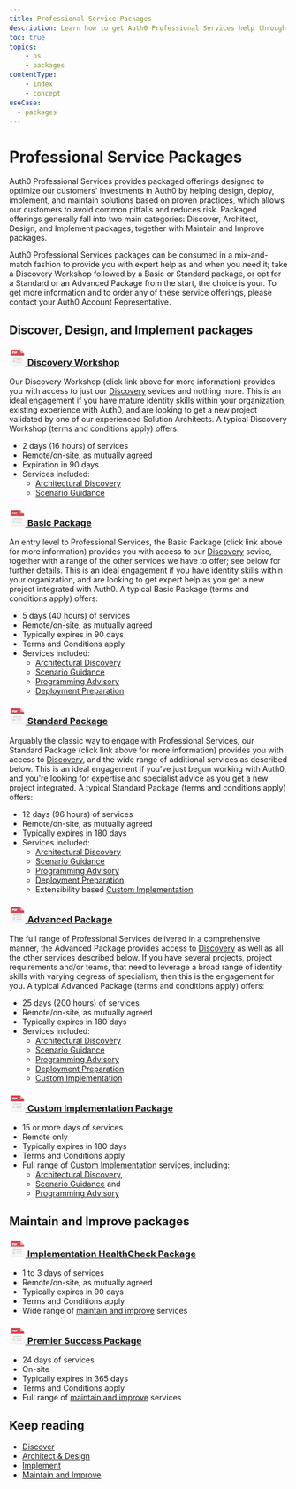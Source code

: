 ```yaml
---
title: Professional Service Packages
description: Learn how to get Auth0 Professional Services help through one of our many packaged offerings
toc: true
topics:
    - ps
    - packages
contentType: 
    - index
    - concept
useCase:
  - packages
---
```

# Professional Service Packages

Auth0 Professional Services provides packaged offerings designed to optimize our customers' investments in Auth0 by helping design, deploy, implement, and maintain solutions based on proven practices, which allows our customers to avoid common pitfalls and reduces risk. Packaged offerings generally fall into two main categories: Discover, Architect, Design, and Implement packages, together with Maintain and Improve packages. 

Auth0 Professional Services packages can be consumed in a mix-and-match fashion to provide you with expert help as and when you need it; take a Discovery Workshop followed by a Basic or Standard package, or opt for a Standard or an Advanced Package from the start, the choice is your. To get more information and to order any of these service offerings, please contact your Auth0 Account Representative.

## Discover, Design, and Implement packages

<h3 class="anchor-heading">
	<span class="anchor"><i class="icon icon-budicon-345"></i></span>
	<a data-trackOutbound href="/media/articles/services/Auth0-Services-Discovery-Workshop.pdf">
		<img src="/media/articles/services/file_type_icons-04.png" alt="">&nbsp;Discovery Workshop</a>
</h3>

Our Discovery Workshop (click link above for more information) provides you with access to just our [Discovery](services/discover) sevices and nothing more. This is an ideal engagement if you have mature identity skills within your organization, existing experience with Auth0, and are looking to get a new project validated by one of our experienced Solution Architects. A typical Discovery Workshop (terms and conditions apply) offers: 

* 2 days (16 hours) of services
* Remote/on-site, as mutually agreed
* Expiration in 90 days
* Services included:
  * [Architectural Discovery](/services/architect-and-design#architectural-discovery)
  * [Scenario Guidance](/services/architect-and-design#scenario-guidance)

<h3 class="anchor-heading">
	<span class="anchor"><i class="icon icon-budicon-345"></i></span>
	<a data-trackOutbound href="/media/articles/services/Auth0-Services-Basic.pdf">
		<img src="/media/articles/services/file_type_icons-04.png" alt="">&nbsp;Basic Package</a>
</h3>

An entry level to Professional Services, the Basic Package (click link above for more information) provides you with access to our [Discovery](services/discover) sevice, together with a range of the other services we have to offer; see below for further details. This is an ideal engagement if you have identity skills within your organization, and are looking to get expert help as you get a new project integrated with Auth0. A typical Basic Package (terms and conditions apply) offers: 

* 5 days (40 hours) of services
* Remote/on-site, as mutually agreed
* Typically expires in 90 days
* Terms and Conditions apply
* Services included:
  * [Architectural Discovery](/services/architect-and-design#architectural-discovery)
  * [Scenario Guidance](/services/architect-and-design#scenario-guidance)
  * [Programming Advisory](/services/implement#programming-advisory)
  * [Deployment Preparation](/services/implement#deployment-preparation)

<h3 class="anchor-heading">
	<span class="anchor"><i class="icon icon-budicon-345"></i></span>
	<a data-trackOutbound href="/media/articles/services/Auth0-Services-Standard.pdf">
		<img src="/media/articles/services/file_type_icons-04.png" alt="">&nbsp;Standard Package</a>
</h3>

Arguably the classic way to engage with Professional Services, our Standard Package (click link above for more information) provides you with access to [Discovery](services/discover), and the wide range of additional services as described below. This is an ideal engagement if you've just begun working with Auth0, and you're looking for expertise and specialist advice as you get a new project integrated. A typical Standard Package (terms and conditions apply) offers: 

* 12 days (96 hours) of services
* Remote/on-site, as mutually agreed
* Typically expires in 180 days
* Services included:
  * [Architectural Discovery](/services/architect-and-design#architectural-discovery)
  * [Scenario Guidance](/services/architect-and-design#scenario-guidance)
  * [Programming Advisory](/services/implement#programming-advisory)
  * [Deployment Preparation](/services/implement#deployment-preparation)
  * Extensibility based [Custom Implementation](/services/implement#custom-implementation)

<h3 class="anchor-heading">
	<span class="anchor"><i class="icon icon-budicon-345"></i></span>
	<a data-trackOutbound href="/media/articles/services/Auth0-Services-Advanced.pdf">
		<img src="/media/articles/services/file_type_icons-04.png" alt="">&nbsp;Advanced Package</a>
</h3>

The full range of Professional Services delivered in a comprehensive manner, the Advanced Package provides access to [Discovery](services/discover) as well as all the other services described below. If you have several projects, project requirements and/or teams, that need to leverage a broad range of identity skills with varying degress of specialism, then this is the engagement for you. A typical Advanced Package (terms and conditions apply) offers: 

* 25 days (200 hours) of services
* Remote/on-site, as mutually agreed
* Typically expires in 180 days
* Services included:
  * [Architectural Discovery](/services/architect-and-design#architectural-discovery)
  * [Scenario Guidance](/services/architect-and-design#scenario-guidance)
  * [Programming Advisory](/services/implement#programming-advisory)
  * [Deployment Preparation](/services/implement#deployment-preparation)
  * [Custom Implementation](/services/implement#custom-implementation)

<h3 class="anchor-heading">
	<span class="anchor"><i class="icon icon-budicon-345"></i></span>
	<a data-trackOutbound href="/media/articles/services/Auth0-Services-Custom-Implementation.pdf">
		<img src="/media/articles/services/file_type_icons-04.png" alt="">&nbsp;Custom Implementation Package</a>
</h3>

* 15 or more days of services
* Remote only
* Typically expires in 180 days
* Terms and Conditions apply
* Full range of [Custom Implementation](/services/implement#custom-implementation) services, including:
  * [Architectural Discovery](/services/architect-and-design#architectural-discovery), 
  * [Scenario Guidance](/services/architect-and-design#scenario-guidance) and 
  * [Programming Advisory](/services/implement#programming-advisory)
  
## Maintain and Improve packages

<h3 class="anchor-heading">
	<span class="anchor"><i class="icon icon-budicon-345"></i></span>
	<a data-trackOutbound href="/media/articles/services/Auth0-Services-HealthCheck.pdf">
		<img src="/media/articles/services/file_type_icons-04.png" alt="">&nbsp;Implementation HealthCheck Package</a>
</h3>

* 1 to 3 days of services
* Remote/on-site, as mutually agreed
* Typically expires in 90 days
* Terms and Conditions apply
* Wide range of [maintain and improve](/services/maintain-and-improve) services
 

<h3 class="anchor-heading">
	<span class="anchor"><i class="icon icon-budicon-345"></i></span>
	<a data-trackOutbound href="/media/articles/services/Auth0-Services-Premier-Success.pdf">
		<img src="/media/articles/services/file_type_icons-04.png" alt="">&nbsp;Premier Success Package</a>
</h3>

* 24 days of services
* On-site
* Typically expires in 365 days
* Terms and Conditions apply
* Full range of [maintain and improve](/services/maintain-and-improve) services


## Keep reading

* [Discover](/services/discover)
* [Architect & Design](/services/architect-and-design)
* [Implement](/services/implement)
* [Maintain and Improve](/services/maintain-and-improve)
